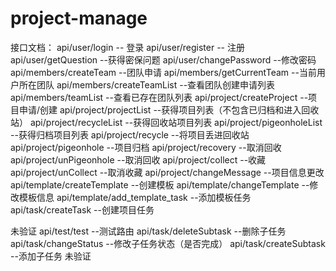# project-manage

接口文档：
api/user/login -- 登录
api/user/register -- 注册
api/user/getQuestion --获得密保问题
api/user/changePassword --修改密码
api/members/createTeam --团队申请
api/members/getCurrentTeam --当前用户所在团队
api/members/createTeamList --查看团队创建申请列表
api/members/teamList --查看已存在团队列表
api/project/createProject --项目申请/创建
api/project/projectList --获得项目列表（不包含已归档和进入回收站）
api/project/recycleList --获得回收站项目列表
api/project/pigeonholeList --获得归档项目列表
api/project/recycle --将项目丢进回收站
api/project/pigeonhole --项目归档
api/project/recovery --取消回收
api/project/unPigeonhole --取消回收
api/project/collect --收藏
api/project/unCollect --取消收藏
api/project/changeMessage --项目信息更改
api/template/createTemplate --创建模板
api/template/changeTemplate --修改模板信息
api/template/add_template_task --添加模板任务
api/task/createTask --创建项目任务

未验证
api/test/test --测试路由
api/task/deleteSubtask --删除子任务
api/task/changeStatus --修改子任务状态（是否完成）
api/task/createSubtask --添加子任务
未验证